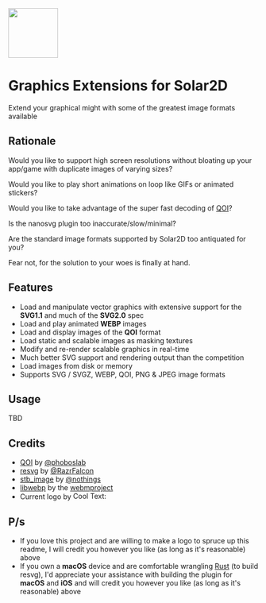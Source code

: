 <img src="https://i.imgur.com/rC2qFK5.png" height="100" />

# Graphics Extensions for Solar2D
Extend your graphical might with some of the greatest image formats available

## Rationale
Would you like to support high screen resolutions without bloating up your app/game with duplicate images of varying sizes?

Would you like to play short animations on loop like GIFs or animated stickers?

Would you like to take advantage of the super fast decoding of [QOI](https://qoiformat.org/)?

Is the nanosvg plugin too inaccurate/slow/minimal?

Are the standard image formats supported by Solar2D too antiquated for you?

Fear not, for the solution to your woes is finally at hand.

## Features
- Load and manipulate vector graphics with extensive support for the **SVG1.1** and much of the **SVG2.0** spec
- Load and play animated **WEBP** images
- Load and display images of the **QOI** format
- Load static and scalable images as masking textures
- Modify and re-render scalable graphics in real-time
- Much better SVG support and rendering output than the competition
- Load images from disk or memory
- Supports SVG / SVGZ, WEBP, QOI, PNG & JPEG image formats

## Usage
TBD

## Credits
- [QOI](https://github.com/phoboslab/qoi) by [@phoboslab](https://github.com/phoboslab)
- [resvg](https://github.com/RazrFalcon/resvg) by [@RazrFalcon](https://github.com/RazrFalcon)
- [stb_image](https://github.com/nothings/stb/blob/master/stb_image.h) by [@nothings](https://github.com/nothings)
- [libwebp](https://github.com/webmproject/libwebp) by the [webmproject](https://github.com/webmproject)
- Current logo by <a href="http://cooltext.com" target="_blank"><img src="https://cooltext.com/images/ct_pixel.gif" width="80" height="15" alt="Cool Text: Logo and Graphics Generator" title = "Cool Text: Logo and Graphics Generator" border="0" /></a>

## P/s
- If you love this project and are willing to make a logo to spruce up this readme, I will credit you however you like (as long as it's reasonable) above
- If you own a **macOS** device and are comfortable wrangling [Rust](https://www.rust-lang.org/) (to build resvg), I'd appreciate your assistance with building the plugin for **macOS** and **iOS** and will credit you however you like (as long as it's reasonable) above
